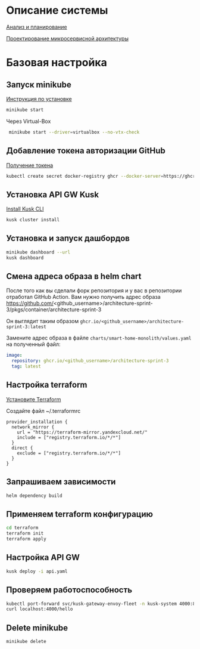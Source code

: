 # Описание системы

[Анализ и планирование](./docs/Анализ%20и%20планирование.md)

[Проектирование микросервисной архитектуры](./docs/Проектирование%20микросервисной%20архитектуры.md)

# Базовая настройка

## Запуск minikube

[Инструкция по установке](https://minikube.sigs.k8s.io/docs/start/)

```bash
minikube start
```

Через Virtual-Box

```bash
 minikube start --driver=virtualbox --no-vtx-check
```

## Добавление токена авторизации GitHub

[Получение токена](https://github.com/settings/tokens/new)

```bash
kubectl create secret docker-registry ghcr --docker-server=https://ghcr.io --docker-username=<github_username> --docker-password=<github_token> -n default
```

## Установка API GW Kusk

[Install Kusk CLI](https://docs.kusk.io/getting-started/install-kusk-cli)

```bash
kusk cluster install
```

## Установка и запуск дашбордов

```bash
minikube dashboard --url
kusk dashboard
```

## Смена адреса образа в helm chart

После того как вы сделали форк репозитория и у вас в репозитории отработал GitHub Action. Вам нужно получить адрес образа <https://github.com/><github_username>/architecture-sprint-3/pkgs/container/architecture-sprint-3

Он выглядит таким образом
`ghcr.io/<github_username>/architecture-sprint-3:latest`

Замените адрес образа в файле `charts/smart-home-monolith/values.yaml` на полученный файл:

```yaml
image:
  repository: ghcr.io/<github_username>/architecture-sprint-3
  tag: latest
```

## Настройка terraform

[Установите Terraform](https://yandex.cloud/ru/docs/tutorials/infrastructure-management/terraform-quickstart#install-terraform)

Создайте файл ~/.terraformrc

```hcl
provider_installation {
  network_mirror {
    url = "https://terraform-mirror.yandexcloud.net/"
    include = ["registry.terraform.io/*/*"]
  }
  direct {
    exclude = ["registry.terraform.io/*/*"]
  }
}
```

## Запрашиваем зависимости

```bash
helm dependency build
```

## Применяем terraform конфигурацию

```bash
cd terraform
terraform init
terraform apply
```

## Настройка API GW

```bash
kusk deploy -i api.yaml
```

## Проверяем работоспособность

```bash
kubectl port-forward svc/kusk-gateway-envoy-fleet -n kusk-system 4000:80
curl localhost:4000/hello
```

## Delete minikube

```bash
minikube delete
```
